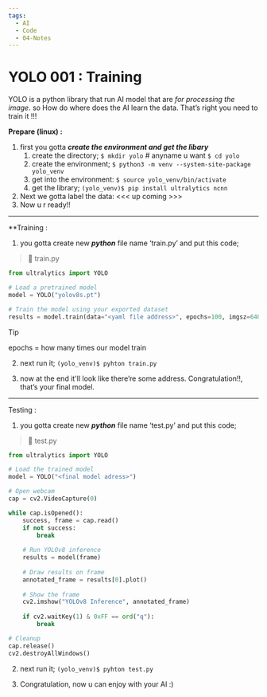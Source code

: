 ```yaml
---
tags:
  - AI
  - Code
  - 04-Notes
---
```

# YOLO 001 : Training

YOLO is a python library that run AI model that are *for processing the image*. so How do where does the AI learn the data. That’s right you need to train it !!!

**Prepare (linux) :** 
1. first you gotta ***create the environment and get the libary***
	1. create the directory; 
	   `$ mkdir yolo` # anyname u want
	   `$ cd yolo`
	2. create the environment;
	   `$ python3 -m venv --system-site-package yolo_venv`
	3. get into the environment:
	   `$ source yolo_venv/bin/activate`
	4. get the library;
	   `(yolo_venv)$ pip install ultralytics ncnn`
2. Next we gotta label the data:
   <<< up coming >>>
3. Now u r ready!!

***

**Training :
1. you gotta create new ***python*** file name ‘train.py’ and put this code;
> 📄 train.py
```python 
from ultralytics import YOLO

# Load a pretrained model
model = YOLO("yolov8s.pt")

# Train the model using your exported dataset
results = model.train(data="<yaml file address>", epochs=100, imgsz=640)
```

> [!tip]
epochs = how many times our model train

2. next run it;
`(yolo_venv)$ pyhton train.py`

3. now at the end it'll look like there’re some address. Congratulation!!, that’s your final model.

***

Testing :
1. you gotta create new ***python*** file name ‘test.py’ and put this code;
> 📄 test.py
```python 
from ultralytics import YOLO

# Load the trained model
model = YOLO("<final model adress>")

# Open webcam
cap = cv2.VideoCapture(0)

while cap.isOpened():
    success, frame = cap.read()
    if not success:
	    break
	
    # Run YOLOv8 inference
    results = model(frame)
	
    # Draw results on frame
    annotated_frame = results[0].plot()
	
    # Show the frame
    cv2.imshow("YOLOv8 Inference", annotated_frame)
	
    if cv2.waitKey(1) & 0xFF == ord("q"):
        break

# Cleanup
cap.release()
cv2.destroyAllWindows()
```

2. next run it;
`(yolo_venv)$ pyhton test.py`

3. Congratulation, now u can enjoy with your AI :)